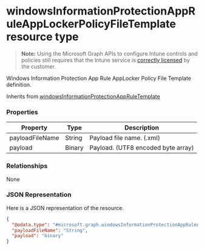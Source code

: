 ﻿# windowsInformationProtectionAppRuleAppLockerPolicyFileTemplate resource type

> **Note:** Using the Microsoft Graph APIs to configure Intune controls and policies still requires that the Intune service is [correctly licensed](https://go.microsoft.com/fwlink/?linkid=839381) by the customer.

Windows Information Protection App Rule AppLocker Policy File Template definition.

Inherits from [windowsInformationProtectionAppRuleTemplate](../resources/intune_deviceconfig_windowsinformationprotectionappruletemplate.md)

### Properties
|Property|Type|Description|
|---|---|---|
|payloadFileName|String|Payload file name. (.xml)|
|payload|Binary|Payload. (UTF8 encoded byte array)|

### Relationships
None
### JSON Representation
Here is a JSON representation of the resource.
<!-- {
  "blockType": "resource",
  "keyProperty": "id",
  "@odata.type": "microsoft.graph.windowsInformationProtectionAppRuleAppLockerPolicyFileTemplate"
}
-->
```json
{
  "@odata.type": "#microsoft.graph.windowsInformationProtectionAppRuleAppLockerPolicyFileTemplate",
  "payloadFileName": "String",
  "payload": "binary"
}
```




